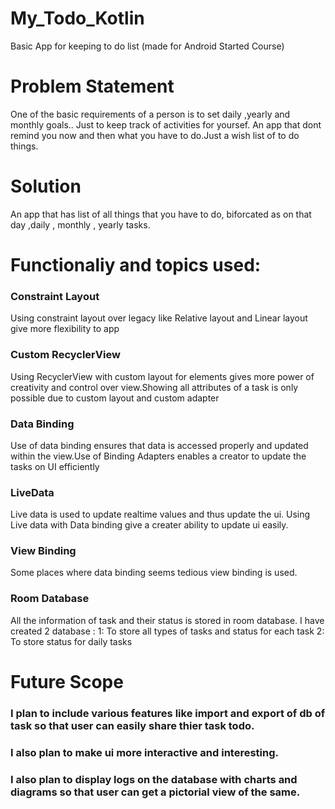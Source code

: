 # My_Todo_Kotlin
Basic App for keeping to do list (made for Android Started Course)
# Problem Statement
One of the basic requirements of a person is to set daily ,yearly and monthly goals.. Just to keep track of activities for yoursef. An app that dont remind you now and then what you have to do.Just a wish list of to do things.

# Solution
An app that has list of all things that you have to do, biforcated as  on that day ,daily , monthly , yearly tasks.

# Functionaliy and topics used:

### Constraint Layout
Using constraint layout over legacy like Relative layout and Linear layout give more flexibility to app

### Custom RecyclerView 
Using RecyclerView with custom layout for elements gives more power of creativity and control over view.Showing all attributes of a task is only possible due to custom layout and custom adapter

### Data Binding
Use of data binding ensures that data is accessed properly and updated within the view.Use of Binding Adapters enables a creator to update the tasks on UI efficiently

### LiveData
Live data is used to update realtime values and thus update the ui. Using Live data with Data binding give a creater ability to update ui easily.

### View Binding
Some places where data binding seems tedious view binding is used.

### Room Database
All the information of task and their status is stored in room database. I have created 2 database :
1: To store all types of tasks and status for each task
2: To store status for daily tasks

# Future Scope
### I plan to include various features like import and export of db of task so that user can easily share thier task todo. 
### I also plan to make ui more interactive and interesting.
### I also plan to display logs on the database with charts and diagrams so that user can get a pictorial view of the same.


